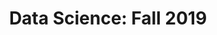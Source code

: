 ---
title: "Data Science: Fall 2019"

location: <?UNK?>
date: <?UNK?>
frequency: 1

# Summarize the Group's content for this semester
summary: >-
  We're working on filling this out!

draft: false

projects: [cvdash, smash-bros, tbdrl]

# DO NOT EDIT BELOW THIS LINE ----------
toc: true
weight: 999941

menu_name: "Data Science: Fall 2019"

menu:
  data-science-fa19:
    weight: 1
  groups:
    parent: Projects
    identifier: projects_fa19

user_groups:
  - fa19-projects-director
  - fa19-projects-coordinator
---
